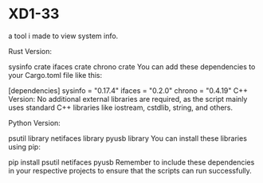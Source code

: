 # XD1-33
a tool i made to view system info.



Rust Version:

sysinfo crate
ifaces crate
chrono crate
You can add these dependencies to your Cargo.toml file like this:


[dependencies]
sysinfo = "0.17.4"
ifaces = "0.2.0"
chrono = "0.4.19"
C++ Version:
No additional external libraries are required, as the script mainly uses standard C++ libraries like iostream, cstdlib, string, and others.

Python Version:

psutil library
netifaces library
pyusb library
You can install these libraries using pip:


pip install psutil netifaces pyusb
Remember to include these dependencies in your respective projects to ensure that the scripts can run successfully.
